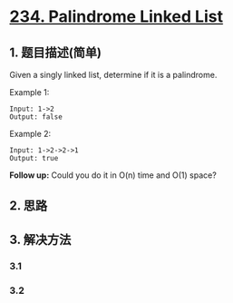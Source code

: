 # [234. Palindrome Linked List](https://leetcode-cn.com/problems/palindrome-linked-list/)

## 1. 题目描述(简单)

Given a singly linked list, determine if it is a palindrome.

Example 1:
```
Input: 1->2
Output: false
```
Example 2:
```
Input: 1->2->2->1
Output: true
```
**Follow up:**
Could you do it in O(n) time and O(1) space?


## 2. 思路

## 3. 解决方法

### 3.1 


### 3.2

